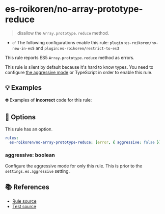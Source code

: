 # es-roikoren/no-array-prototype-reduce
> disallow the `Array.prototype.reduce` method.

- ✅ The following configurations enable this rule: `plugin:es-roikoren/no-new-in-es5` and `plugin:es-roikoren/restrict-to-es3`

This rule reports ES5 `Array.prototype.reduce` method as errors.

This rule is silent by default because it's hard to know types. You need to configure [the aggressive mode](../#the-aggressive-mode) or TypeScript in order to enable this rule.

## 💡 Examples

⛔ Examples of **incorrect** code for this rule:

<eslint-playground type="bad" code="/*eslint es-roikoren/no-array-prototype-reduce: [error, { aggressive: true }] */
foo.reduce((a, b) =&gt; a + b, 0)
" />

## 🔧 Options

This rule has an option.

```yml
rules:
  es-roikoren/no-array-prototype-reduce: [error, { aggressive: false }]
```

### aggressive: boolean

Configure the aggressive mode for only this rule.
This is prior to the `settings.es.aggressive` setting.

## 📚 References

- [Rule source](https://github.com/roikoren755/eslint-plugin-es/blob/v0.0.1/src/rules/no-array-prototype-reduce.ts)
- [Test source](https://github.com/roikoren755/eslint-plugin-es/blob/v0.0.1/tests/src/rules/no-array-prototype-reduce.ts)
